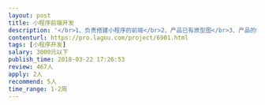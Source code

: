 ```yaml
---                
layout: post       
title: 小程序前端开发           
description: '</br>1、负责搭建小程序的前端</br>2、产品已有原型图</br>3、产品的数据后台我方提供接口</br>4、小程序的UI我方提供</br>'     
contenturl: https://pro.lagou.com/project/6901.html      
tags: [小程序开发]            
salary: 3000元以下          
publish_time: 2018-03-22 17:26:53         
review: 467人                   
apply: 2人                   
recommend: 5人                   
time_range: 1-2周              
---                 
```

